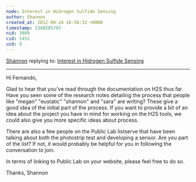 ```yaml
---
node: Interest in Hidrogen Sulfide Sensing
author: Shannon
created_at: 2012-09-24 16:56:33 +0000
timestamp: 1348505793
nid: 3989
cid: 1451
uid: 9
---
```




[Shannon](../profile/Shannon) replying to: [Interest in Hidrogen Sulfide Sensing](../notes/fernandolunav/9-24-2012/interest-hidrogen-sulfide-sensing)

----
Hi Fernando, 

Glad to hear that you've read through the documentation on H2S thus far. Have you seen some of the research notes detailing the process that people like "megan" "eustatic" "shannon" and "sara" are writing? These give a good idea of the initial part of the process. If you want to provide a bit of an idea about the project you have in mind for working on the H2S tools, we could also give you more specific ideas about process.

There are also a few people on the Public Lab listserve that have been talking about both the photostrip test and developing a sensor. Are you part of the list? If not, it would probably be helpful for you in following the conversation to join.

In terms of linking to Public Lab on your website, please feel free to do so. 

Thanks, Shannon 